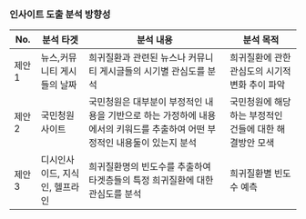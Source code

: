 ### 인사이트 도출 분석 방향성

|No.|분석 타겟|분석 내용|분석 목적|
|--|--|--|--|
|제안 1|뉴스,커뮤니티 게시들의 날짜|희귀질환과 관련된 뉴스나 커뮤니티 게시글들의 시기별 관심도를 분석|희귀질환에 관한 관심도의 시기적 변화 추이 파악|
|제안 2|국민청원사이트|국민청원은 대부분이 부정적인 내용을 기반으로 하는 가정하에 내용에서의 키워드를 추출하여 어떤 부정적인 내용둘이 있는지 분석|국민청원에 해당하는 부정적인 건들에 대한 해결방안 모색|
|제안 3|디시인사이드, 지식인, 헬프라인|희귀질환명의 빈도수를 추출하여 타겟층들의 특정 희귀질환에 대한 관심도를 분석|희귀질환별 빈도수 예측|
